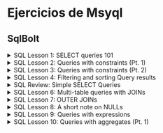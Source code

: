 # Ejercicios de Msyql 

## SqlBolt
<details>

<summary>SQL Lesson 1: SELECT queries 101</summary>

Find the title of each film 
```

SELECT Title FROM movies
```

Find the director of each film 
```

SELECT Director FROM movies
```

Find the title and director of each film 
```

SELECT Title, Director FROM movies
```

Find the title and year of each film 
```

SELECT Title, year FROM movies
```

Find all the information about each film
```

SELECT * FROM movies
```
</details>
<details>

<summary>SQL Lesson 2: Queries with constraints (Pt. 1)</summary>

Find the movie with a row id of 6 
```

SELECT * FROM movies WHERE id = 6;
```
Find the movies released in the years between 2000 and 2010
```

SELECT * FROM movies WHERE year >= 2000 AND year<=2010;
```
Find the movies not released in the years between 2000 and 2010
```

SELECT * FROM movies WHERE NOT( year >= 2000 AND year<=2010);
```
Find the first 5 Pixar movies and their release year
```

SELECT * FROM Movies ORDER BY YEAR ASC LIMIT 0, 6;
```
</details>
<details>

<summary>SQL Lesson 3: Queries with constraints (Pt. 2)</summary>
Find all the Toy Story movies 

```
SELECT Title FROM movies WHERE Title like "Toy Story%"
```
Find all the movies directed by John Lasseter
```
SELECT title, director FROM movies 
WHERE director = "John Lasseter";
```
Find all the movies (and director) not directed by John Lasseter
```
SELECT title, director FROM movies 
WHERE NOT director = "John Lasseter";
```
Find all the WALL-* movies
```
SELECT * FROM movies 
WHERE title  LIKE "WALL%";
```

</details>


<details>

<summary>SQL Lesson 4: Filtering and sorting Query results</summary>

List all directors of Pixar movies (alphabetically), without duplicates

```
SELECT DISTINCT Director FROM movies ORDER BY Director ASC ;
```
List the last four Pixar movies released (ordered from most recent to least)
```
SELECT * FROM movies WHERE year ORDER BY year DESC LIMIT 4;
```
List the first five Pixar movies sorted alphabetically
```
SELECT * FROM movies  ORDER BY Title asc LIMIT 5
```

List the next five Pixar movies sorted alphabetically
```
SELECT * FROM movies  ORDER BY Title asc LIMIT 5 OFFSET 5
```
</details>

<details>

<summary>SQL Review: Simple SELECT Queries</summary>
List all the Canadian cities and their populations

```
SELECT city, country,population FROM north_american_cities WHERE Country="Canada";
```
Order all the cities in the United States by their latitude from north to south

```
SELECT * FROM north_american_cities WHERE Country="United States" ORDER BY Latitude DESC;
```
List all the cities west of Chicago, ordered from west to east

```
SELECT * FROM north_american_cities WHERE Longitude<-87.629798 ORDER BY Longitude ASC;
```
List the two largest cities in Mexico (by population)

```
SELECT * FROM north_american_cities WHERE COUNTRY="Mexico" ORDER BY Population DESC  LIMIT 2 ;
```
List the third and fourth largest cities (by population) in the United States and their population

```
SELECT * FROM north_american_cities WHERE Country ="United States" ORDER BY population DESC LIMIT 2 OFFSET 2 ;
```
</details>


<details>

<summary>SQL Lesson 6: Multi-table queries with JOINs</summary>

Find the domestic and international sales for each movie
```
SELECT Domestic_sales, International_sales,Title
FROM  Boxoffice
JOIN Movies 
    ON id = Movie_id
```
Show the sales numbers for each movie that did better internationally rather than domestically
```
SELECT Domestic_sales, International_sales,Title
FROM  Boxoffice
JOIN Movies 
    ON id = Movie_id
WHERE International_sales>Domestic_sales
```
List all the movies by their ratings in descending order
```
SELECT Domestic_sales, International_sales,Title
FROM  Boxoffice
JOIN Movies 
    ON id = Movie_id
ORDER BY Rating DESC
```
</details>

<details>

<summary>SQL Lesson 7: OUTER JOINs</summary>

Find the list of all buildings that have employees
```
SELECT DISTINCT Building FROM Employees;
```
Find the list of all buildings and their capacity
```
SELECT * FROM Buildings;
```
List all buildings and the distinct employee roles in each building (including empty buildings)
```
SELECT DISTINCT building_name, role 
FROM Buildings 
  LEFT JOIN Employees
    ON Building_name = Building;
```
</details>

<details>

<summary>SQL Lesson 8: A short note on NULLs</summary>

Find the name and role of all employees who have not been assigned to a building
```

SELECT *
FROM Employees
WHERE Building IS NULL
```
Find the names of the buildings that hold no employees
```
SELECT DISTINCT Building_name
FROM Buildings 
  LEFT JOIN Employees
    ON Building_name = Building
WHERE Role IS NULL;
```
</details>

<details>

<summary>SQL Lesson 9: Queries with expressions</summary>

List all movies and their combined sales in millions of dollars

List all movies and their ratings in percent

List all movies that were released on even number years

</details>

<details>
<summary>SQL Lesson 10: Queries with aggregates (Pt. 1)</summary>

Find the longest time that an employee has been at the studio
```
SELECT MAX(Years_employed) as Longest_Time FROM employees;
```
For each role, find the average number of years employed by employees in that role
```
SELECT AVG(Years_employed) as Average_years_employed,Role FROM employees
GROUP BY Role;
```
Find the total number of employee years worked in each building
```
SELECT Building, SUM(Years_employed) as Total_years_employed
FROM employees
GROUP BY Building;
```
</details>